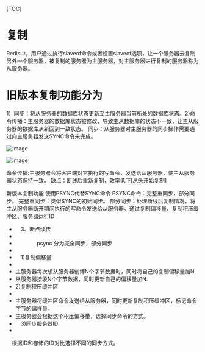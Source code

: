 [TOC]
# 复制
Redis中，用户通过执行slaveof命令或者设置slaveof选项，让一个服务器去复制另外一个服务器，被复制的服务器为主服务器，对主服务器进行复制的服务器称为从服务器。 

# 旧版本复制功能分为
1）同步：将从服务器的数据库状态更新至主服务器当前所处的数据库状态。2)命令传播：主服务器的数据库状态被修改，导致主从数据库的状态不一致，让主从服务器的数据库从新回到一致状态。 
同步：从服务器对主服务器的同步操作需要通过向主服务器发送SYNC命令来完成。 

![image](https://img-blog.csdn.net/20170526110901667?watermark/2/text/aHR0cDovL2Jsb2cuY3Nkbi5uZXQvcXFfMjMyMTE5MDU=/font/5a6L5L2T/fontsize/400/fill/I0JBQkFCMA==/dissolve/70/gravity/SouthEast)

![image](https://img-blog.csdn.net/20170526110911657?watermark/2/text/aHR0cDovL2Jsb2cuY3Nkbi5uZXQvcXFfMjMyMTE5MDU=/font/5a6L5L2T/fontsize/400/fill/I0JBQkFCMA==/dissolve/70/gravity/SouthEast)

命令传播:主服务器会将客户端对它执行的写命令，发送给从服务器，使主从服务器状态保持一致。 
缺点：断线后重新复制，效率低下[从头开始复制]

新版本复制功能 
使用PSYNC代替SYNC命令 
PSYNC命令：完整重同步，部分同步。 
完整重同步：类似SYNC的初始同步。 
部分同步：处理断线后复制情况，将主从服务器断开期间执行的写命令发送给从服务器。通过复制偏移量、复制积压缓冲区、服务器运行ID
- 　3、断点续传
- 
- 　　　　psync 分为完全同步，部分同步
- 
- 　1)复制偏移量
- 
- 主服务器每次想从服务器创博N个字节数据时，同时将自己的复制偏移量加N.
- 从服务器接收N个字节数据，同时更新自己的偏移量加N.　　　　　　　
-   2)复制积压缓冲区
- 
- 主服务器将缓冲区命令发送给从服务器，同时更新复制积压缓冲区，标记命令字节的偏移量。
- 主服务器会根据这个积压偏移量，选择同步命令的方式。　　　　　　　　　　　　　　
- 　3)同步服务器ID
- 
　根据ID和存储的ID对比选择不同的同步方式。

